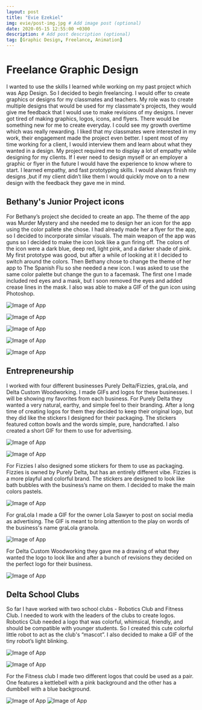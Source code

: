 ```yaml
---
layout: post
title: "Evie Ezekiel"
img: evie/post-img.jpg # Add image post (optional)
date: 2020-05-15 12:55:00 +0300
description: # Add post description (optional)
tag: [Graphic Design, Freelance, Animation]
---
```

# Freelance Graphic Design
I wanted to use the skills I learned while working on my past project which was App Design. So I decided to begin freelancing. I would offer to create graphics or designs for my classmates and teachers.
My role was to create multiple designs that would be used for my classmate's projects, they would give me feedback that I would use to make revisions of my designs.
I never got tired of making graphics, logos, icons, and flyers. There would be something new for me to create everyday. I could see my growth overtime which was really rewarding. I liked that my classmates were interested in my work, their engagement made the project even better.
I spent most of my time working for a client, I would interview them and learn about what they wanted in a design. My project required me to display a lot of empathy while designing for my clients.
If I ever need to design myself or an employer a graphic or flyer in the future I would have the experience to know where to start.
I learned empathy, and fast prototyping skills. I would always finish my designs ,but if my client didn’t like them I would quickly move on to a new design with the feedback they gave me in mind.

## Bethany's Junior Project icons
For Bethany’s project she decided to create an app. The theme of the app was Murder Mystery and she needed me to design her an icon for the app using the color pallete she chose. I had already made her a flyer for the app, so I decided to incorporate similar visuals. The main weapon of the app was guns so I decided to make the icon look like a gun firing off. The colors of the icon were a dark blue, deep red, light pink, and a darker shade of pink. My first prototype was good, but after a while of looking at it I decided to switch around the colors. Then Bethany chose to change the theme of her app to The Spanish Flu so she needed a new icon. I was asked to use the same color palette but change the gun to a facemask. The first one I made included red eyes and a mask, but I soon removed the eyes and added crease lines in the mask. I also was able to make a GIF of the gun icon using Photoshop.


![Image of App](../assets/img/evie/bw1.jpg)

![Image of App](../assets/img/evie/bw2.jpg)

![Image of App](../assets/img/evie/bw3.jpg)

![Image of App](../assets/img/evie/bw4.jpg)

![Image of App](../assets/img/evie/bwgif.gif)




## Entrepreneurship
I worked with four different businesses Purely Delta/Fizzies, graLola, and Delta Custom Woodworking. I made GIFs and logos for these businesses. I will be showing my favorites from each business.
For Purely Delta they wanted a very natural, earthy, and simple feel to their branding. After a long time of creating logos for them they decided to keep their original logo, but they did like the stickers I designed for their packaging. The stickers featured cotton bowls and the words simple, pure, handcrafted. I also created a short GIF for them to use for advertising.


![Image of App](../assets/img/evie/pd1.jpg)

![Image of App](../assets/img/evie/pd2.gif)


For Fizzies I also designed some stickers for them to use as packaging. Fizzies is owned by Purely Delta, but has an entirely different vibe. Fizzies is a more playful and colorful brand. The stickers are designed to look like bath bubbles with the business’s name on them. I decided to make the main colors pastels.


![Image of App](../assets/img/evie/f1.jpg)


For graLola I made a GIF for the owner Lola Sawyer to post on social media as advertising. The GIF is meant to bring attention to the play on words of the business's name graLola granola.


![Image of App](../assets/img/evie/g1.gif)


For Delta Custom Woodworking they gave me a drawing of what they wanted the logo to look like and after a bunch of revisions they decided on the perfect logo for their business.


![Image of App](../assets/img/evie/dcw1.jpg)



## Delta School Clubs
So far I have worked with two school clubs - Robotics Club and Fitness Club. I needed to work with the leaders of the clubs to create logos.
Robotics Club needed a logo that was colorful, whimsical, friendly, and should be compatible with younger students. So I created this cute colorful little robot to act as the club's “mascot”. I also decided to make a GIF of the tiny robot’s light blinking.

![Image of App](../assets/img/evie/r1.jpg)


![Image of App](../assets/img/evie/r2.jpg.gif)


For the Fitness club I made two different logos that could be used as a pair. One features a kettlebell with a pink background and the other has a dumbbell with a blue background.

![Image of App](../assets/img/evie/fc1.jpg)
![Image of App](../assets/img/evie/fc2.jpg)

